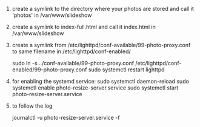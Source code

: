 1. create a symlink to the directory where your photos are stored and call it 'photos' in /var/www/slideshow

2. create a symlink to index-full.html and call it index.html in /var/www/slideshow

3. create a symlink from /etc/lighttpd/conf-available/99-photo-proxy.conf to
    same filename in /etc/lighttpd/conf-enabled/

	sudo ln -s ../conf-available/99-photo-proxy.conf /etc/lighttpd/conf-enabled/99-photo-proxy.conf
	sudo systemctl restart lighttpd

4. for enabling the systemd service:
   sudo systemctl daemon-reload
   sudo systemctl enable photo-resize-server.service
   sudo systemctl start photo-resize-server.service

5. to follow the log

    journalctl -u photo-resize-server.service -f

